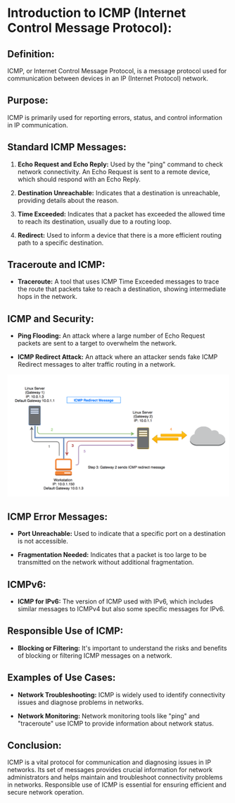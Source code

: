 # Introduction to ICMP (Internet Control Message Protocol):

## Definition:
ICMP, or Internet Control Message Protocol, is a message protocol used for communication between devices in an IP (Internet Protocol) network.

## Purpose:
ICMP is primarily used for reporting errors, status, and control information in IP communication.

## Standard ICMP Messages:
1. **Echo Request and Echo Reply:** Used by the "ping" command to check network connectivity. An Echo Request is sent to a remote device, which should respond with an Echo Reply.

2. **Destination Unreachable:** Indicates that a destination is unreachable, providing details about the reason.

3. **Time Exceeded:** Indicates that a packet has exceeded the allowed time to reach its destination, usually due to a routing loop.

4. **Redirect:** Used to inform a device that there is a more efficient routing path to a specific destination.

## Traceroute and ICMP:
- **Traceroute:** A tool that uses ICMP Time Exceeded messages to trace the route that packets take to reach a destination, showing intermediate hops in the network.

## ICMP and Security:
- **Ping Flooding:** An attack where a large number of Echo Request packets are sent to a target to overwhelm the network.

- **ICMP Redirect Attack:** An attack where an attacker sends fake ICMP Redirect messages to alter traffic routing in a network.

<div>
<img src="img/icmp.png"/>
</div>

## ICMP Error Messages:
- **Port Unreachable:** Used to indicate that a specific port on a destination is not accessible.

- **Fragmentation Needed:** Indicates that a packet is too large to be transmitted on the network without additional fragmentation.

## ICMPv6:
- **ICMP for IPv6:** The version of ICMP used with IPv6, which includes similar messages to ICMPv4 but also some specific messages for IPv6.

## Responsible Use of ICMP:
- **Blocking or Filtering:** It's important to understand the risks and benefits of blocking or filtering ICMP messages on a network.

## Examples of Use Cases:
- **Network Troubleshooting:** ICMP is widely used to identify connectivity issues and diagnose problems in networks.

- **Network Monitoring:** Network monitoring tools like "ping" and "traceroute" use ICMP to provide information about network status.

## Conclusion:
ICMP is a vital protocol for communication and diagnosing issues in IP networks. Its set of messages provides crucial information for network administrators and helps maintain and troubleshoot connectivity problems in networks. Responsible use of ICMP is essential for ensuring efficient and secure network operation.
